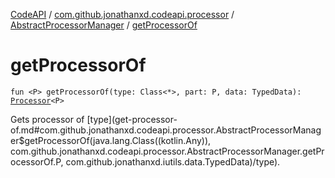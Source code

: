 [CodeAPI](../../index.md) / [com.github.jonathanxd.codeapi.processor](../index.md) / [AbstractProcessorManager](index.md) / [getProcessorOf](.)

# getProcessorOf

`fun <P> getProcessorOf(type: Class<*>, part: P, data: TypedData): `[`Processor`](../-processor/index.md)`<P>`

Gets processor of [type](get-processor-of.md#com.github.jonathanxd.codeapi.processor.AbstractProcessorManager$getProcessorOf(java.lang.Class((kotlin.Any)), com.github.jonathanxd.codeapi.processor.AbstractProcessorManager.getProcessorOf.P, com.github.jonathanxd.iutils.data.TypedData)/type).

